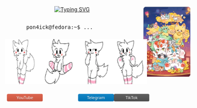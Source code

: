 <div align="center">
    <img src="./assets/banner.png" width="25%" align="right" />
    <a href="https://git.io/typing-svg"><img src="https://readme-typing-svg.demolab.com?font=JetBrains+Mono&weight=100&size=40&duration=4000&pause=300&color=028BF7&center=true&vCenter=true&multiline=true&width=435&height=120&lines=HI!;I'm+Pon4ick" alt="Typing SVG" /></a>
    <br></br>
    <div align="left">
<pre>
        pon4ick@fedora:~$ <text id='dots'>...</text>
</pre>
</div>

<div style="display: flex; justify-content: center;">
    <div>
        <img src="./assets/youtube.webp" height="120" style="padding:10px" align="center" style="width:100%"/>
        <p><a href="https://www.youtube.com/@pon4ick0"><img src="./assets/buttons/youtube.png" alt="YouTube" data-canonical-src="" style="padding: 2px 16px;" align="center"/></a><p>
    </div>
    <div>
        <img src="./assets/views.webp" height="120" style="padding:10px" align="center" style="width:100%"/>
        <p><img src="https://komarev.com/ghpvc/?username=Pon4ick" alt="" data-canonical-src="https://img.shields.io/static/v1?label=&amp;message=12.3K&amp;color=028BF7" style="padding: 2px 16px;" align="center"/></p>
    </div>
    <div>
        <img src="./assets/telegram.webp" height="120" style="padding:10px" align="center" style="width:100%"/>
        <p><a href="https://t.me/Pon4ickYo"><img src="./assets/buttons/telegram.png" alt="Telegram" data-cano nical-src="" style="padding: 2px 16px;" align="center"/></a><p>
    </div>
    <div>
        <img src="./assets/tiktok.webp" height="120" style="padding:10px" align="center" style="width:100%"/>
        <p><a href="https://www.youtube.com/@pon4ick0"><img src="./assets/buttons/tiktok.png" alt="TikTok" data-canonical-src="" style="padding: 2px 16px;" align="center"/></a><p>
    </div>
</div>